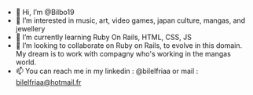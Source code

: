- 👋 Hi, I’m @Bilbo19
- 👀 I’m interested in music, art, video games, japan culture, mangas, and jewellery
- 🌱 I’m currently learning Ruby On Rails, HTML, CSS, JS
- 💞️ I’m looking to collaborate on Ruby on Rails, to evolve in this domain. My dream is to work with compagny who's working in the mangas world.
- 📫 You can reach me in my linkedin : @bilelfriaa or mail : bilelfriaa@hotmail.fr

<!---
Bilbo19/Bilbo19 is a ✨ special ✨ repository because its `README.md` (this file) appears on your GitHub profile.
You can click the Preview link to take a look at your changes.
--->
